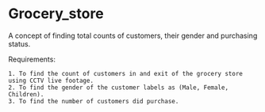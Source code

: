 # Grocery_store
A concept of finding total counts of customers, their gender and purchasing status.


Requirements:

    1. To find the count of customers in and exit of the grocery store using CCTV live footage.
    2. To find the gender of the customer labels as (Male, Female, Children).
    3. To find the number of customers did purchase.
    
